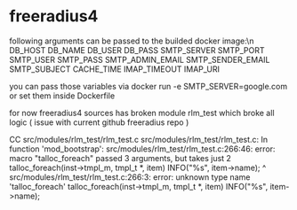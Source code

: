 # freeradius4

 following arguments can be passed to the builded docker image:\n
   DB_HOST
   DB_NAME
   DB_USER
   DB_PASS
   SMTP_SERVER
   SMTP_PORT
   SMTP_USER
   SMTP_PASS
   SMTP_ADMIN_EMAIL
   SMTP_SENDER_EMAIL
   SMTP_SUBJECT
   CACHE_TIME
   IMAP_TIMEOUT
   IMAP_URI
   
   you can pass those variables via docker run -e SMTP_SERVER=google.com or set them inside Dockerfile
   


for now  freeradius4 sources has broken module rlm_test which broke all logic ( issue with current github freeradius repo )

CC src/modules/rlm_test/rlm_test.c
src/modules/rlm_test/rlm_test.c: In function 'mod_bootstrap':
src/modules/rlm_test/rlm_test.c:266:46: error: macro "talloc_foreach" passed 3 arguments, but takes just 2
   talloc_foreach(inst->tmpl_m, tmpl_t *, item) INFO("%s", item->name);
                                              ^
src/modules/rlm_test/rlm_test.c:266:3: error: unknown type name 'talloc_foreach'
   talloc_foreach(inst->tmpl_m, tmpl_t *, item) INFO("%s", item->name);
     
